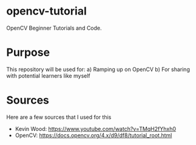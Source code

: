 # opencv-tutorial
OpenCV Beginner Tutorials and Code.

# Purpose
This repository will be used for: a) Ramping up on OpenCV  b) For sharing with potential learners like myself

# Sources
Here are a few sources that I used for this 
  - Kevin Wood: https://www.youtube.com/watch?v=TMqH2fYhxh0
  - OpenCV: https://docs.opencv.org/4.x/d9/df8/tutorial_root.html

